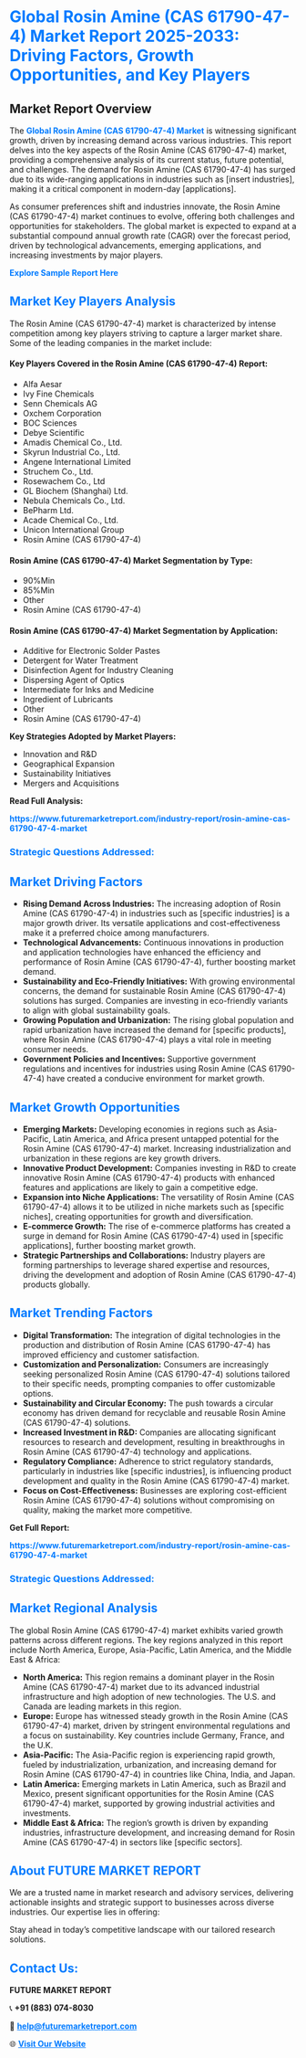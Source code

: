 <h1 style="color: #007BFF;">Global Rosin Amine (CAS 61790-47-4) Market Report 2025-2033: Driving Factors, Growth Opportunities, and Key Players</h1>

<section id="overview">
<h2>Market Report Overview</h2>
<p>The <a href="https://www.futuremarketreport.com/industry-report/rosin-amine-cas-61790-47-4-market" style="color: #007BFF; text-decoration: none;"><strong>Global Rosin Amine (CAS 61790-47-4) Market</strong></a> is witnessing significant growth, driven by increasing demand across various industries. This report delves into the key aspects of the Rosin Amine (CAS 61790-47-4) market, providing a comprehensive analysis of its current status, future potential, and challenges. The demand for Rosin Amine (CAS 61790-47-4) has surged due to its wide-ranging applications in industries such as [insert industries], making it a critical component in modern-day [applications].</p>
<p>As consumer preferences shift and industries innovate, the Rosin Amine (CAS 61790-47-4) market continues to evolve, offering both challenges and opportunities for stakeholders. The global market is expected to expand at a substantial compound annual growth rate (CAGR) over the forecast period, driven by technological advancements, emerging applications, and increasing investments by major players.</p>
</section>

<section id="overview">
<p><a href="https://www.futuremarketreport.com/request-sample/reportId=96899" style="color: #007BFF; text-decoration: none;"><strong>Explore Sample Report Here</strong></a></p>
</section>

<section id="key-players">
<h2 style="color: #007BFF;">Market Key Players Analysis</h2>
<p>The Rosin Amine (CAS 61790-47-4) market is characterized by intense competition among key players striving to capture a larger market share. Some of the leading companies in the market include:</p>
<h4>Key Players Covered in the Rosin Amine (CAS 61790-47-4) Report:</h4>
<ul><li>Alfa Aesar</li><li>Ivy Fine Chemicals</li><li>Senn Chemicals AG</li><li>Oxchem Corporation</li><li>BOC Sciences</li><li>Debye Scientific</li><li>Amadis Chemical Co., Ltd.</li><li>Skyrun Industrial Co., Ltd.</li><li>Angene International Limited</li><li>Struchem Co., Ltd.</li><li>Rosewachem Co., Ltd</li><li>GL Biochem (Shanghai) Ltd.</li><li>Nebula Chemicals Co., Ltd.</li><li>BePharm Ltd.</li><li>Acade Chemical Co., Ltd.</li><li>Unicon International Group</li><li>Rosin Amine (CAS 61790-47-4)</li></ul>
<h4>Rosin Amine (CAS 61790-47-4) Market Segmentation by Type:</h4>
<ul><li>90%Min</li><li>85%Min</li><li>Other</li><li>Rosin Amine (CAS 61790-47-4)</li></ul>

<h4>Rosin Amine (CAS 61790-47-4) Market Segmentation by Application:</h4>
<ul><li>Additive for Electronic Solder Pastes</li><li>Detergent for Water Treatment</li><li>Disinfection Agent for Industry Cleaning</li><li>Dispersing Agent of Optics</li><li>Intermediate for Inks and Medicine</li><li>Ingredient of Lubricants</li><li>Other</li><li>Rosin Amine (CAS 61790-47-4)</li></ul>
<p><strong>Key Strategies Adopted by Market Players:</strong></p>
<ul>
<li>Innovation and R&D</li>
<li>Geographical Expansion</li>
<li>Sustainability Initiatives</li>
<li>Mergers and Acquisitions</li>
</ul>
</section>

<section>
<p><strong>Read Full Analysis: </strong></p><a href="https://www.futuremarketreport.com/industry-report/rosin-amine-cas-61790-47-4-market" style="color: #007BFF; text-decoration: none;"><strong>https://www.futuremarketreport.com/industry-report/rosin-amine-cas-61790-47-4-market</strong></a>
<h3 style="color: #007BFF;">Strategic Questions Addressed:</h3>
</section>

<section id="driving-factors">
<h2 style="color: #007BFF;">Market Driving Factors</h2>
<ul>
<li><strong>Rising Demand Across Industries:</strong> The increasing adoption of Rosin Amine (CAS 61790-47-4) in industries such as [specific industries] is a major growth driver. Its versatile applications and cost-effectiveness make it a preferred choice among manufacturers.</li>
<li><strong>Technological Advancements:</strong> Continuous innovations in production and application technologies have enhanced the efficiency and performance of Rosin Amine (CAS 61790-47-4), further boosting market demand.</li>
<li><strong>Sustainability and Eco-Friendly Initiatives:</strong> With growing environmental concerns, the demand for sustainable Rosin Amine (CAS 61790-47-4) solutions has surged. Companies are investing in eco-friendly variants to align with global sustainability goals.</li>
<li><strong>Growing Population and Urbanization:</strong> The rising global population and rapid urbanization have increased the demand for [specific products], where Rosin Amine (CAS 61790-47-4) plays a vital role in meeting consumer needs.</li>
<li><strong>Government Policies and Incentives:</strong> Supportive government regulations and incentives for industries using Rosin Amine (CAS 61790-47-4) have created a conducive environment for market growth.</li>
</ul>
</section>

<section id="growth-opportunities">
<h2 style="color: #007BFF;">Market Growth Opportunities</h2>
<ul>
<li><strong>Emerging Markets:</strong> Developing economies in regions such as Asia-Pacific, Latin America, and Africa present untapped potential for the Rosin Amine (CAS 61790-47-4) market. Increasing industrialization and urbanization in these regions are key growth drivers.</li>
<li><strong>Innovative Product Development:</strong> Companies investing in R&D to create innovative Rosin Amine (CAS 61790-47-4) products with enhanced features and applications are likely to gain a competitive edge.</li>
<li><strong>Expansion into Niche Applications:</strong> The versatility of Rosin Amine (CAS 61790-47-4) allows it to be utilized in niche markets such as [specific niches], creating opportunities for growth and diversification.</li>
<li><strong>E-commerce Growth:</strong> The rise of e-commerce platforms has created a surge in demand for Rosin Amine (CAS 61790-47-4) used in [specific applications], further boosting market growth.</li>
<li><strong>Strategic Partnerships and Collaborations:</strong> Industry players are forming partnerships to leverage shared expertise and resources, driving the development and adoption of Rosin Amine (CAS 61790-47-4) products globally.</li>
</ul>
</section>

<section id="trending-factors">
<h2 style="color: #007BFF;">Market Trending Factors</h2>
<ul>
<li><strong>Digital Transformation:</strong> The integration of digital technologies in the production and distribution of Rosin Amine (CAS 61790-47-4) has improved efficiency and customer satisfaction.</li>
<li><strong>Customization and Personalization:</strong> Consumers are increasingly seeking personalized Rosin Amine (CAS 61790-47-4) solutions tailored to their specific needs, prompting companies to offer customizable options.</li>
<li><strong>Sustainability and Circular Economy:</strong> The push towards a circular economy has driven demand for recyclable and reusable Rosin Amine (CAS 61790-47-4) solutions.</li>
<li><strong>Increased Investment in R&D:</strong> Companies are allocating significant resources to research and development, resulting in breakthroughs in Rosin Amine (CAS 61790-47-4) technology and applications.</li>
<li><strong>Regulatory Compliance:</strong> Adherence to strict regulatory standards, particularly in industries like [specific industries], is influencing product development and quality in the Rosin Amine (CAS 61790-47-4) market.</li>
<li><strong>Focus on Cost-Effectiveness:</strong> Businesses are exploring cost-efficient Rosin Amine (CAS 61790-47-4) solutions without compromising on quality, making the market more competitive.</li>
</ul>
</section>

<section>
<p><strong>Get Full Report: </strong></p><a href="https://www.futuremarketreport.com/industry-report/rosin-amine-cas-61790-47-4-market" style="color: #007BFF; text-decoration: none;"><strong>https://www.futuremarketreport.com/industry-report/rosin-amine-cas-61790-47-4-market</strong></a>
<h3 style="color: #007BFF;">Strategic Questions Addressed:</h3>
</section>


<section id="regional-analysis">
<h2 style="color: #007BFF;">Market Regional Analysis</h2>
<p>The global Rosin Amine (CAS 61790-47-4) market exhibits varied growth patterns across different regions. The key regions analyzed in this report include North America, Europe, Asia-Pacific, Latin America, and the Middle East & Africa:</p>
<ul>
<li><strong>North America:</strong> This region remains a dominant player in the Rosin Amine (CAS 61790-47-4) market due to its advanced industrial infrastructure and high adoption of new technologies. The U.S. and Canada are leading markets in this region.</li>
<li><strong>Europe:</strong> Europe has witnessed steady growth in the Rosin Amine (CAS 61790-47-4) market, driven by stringent environmental regulations and a focus on sustainability. Key countries include Germany, France, and the U.K.</li>
<li><strong>Asia-Pacific:</strong> The Asia-Pacific region is experiencing rapid growth, fueled by industrialization, urbanization, and increasing demand for Rosin Amine (CAS 61790-47-4) in countries like China, India, and Japan.</li>
<li><strong>Latin America:</strong> Emerging markets in Latin America, such as Brazil and Mexico, present significant opportunities for the Rosin Amine (CAS 61790-47-4) market, supported by growing industrial activities and investments.</li>
<li><strong>Middle East & Africa:</strong> The region’s growth is driven by expanding industries, infrastructure development, and increasing demand for Rosin Amine (CAS 61790-47-4) in sectors like [specific sectors].</li>
</ul>
</section>

<footer>
<h2 style="color: #007BFF;">About FUTURE MARKET REPORT</h2>
<p>We are a trusted name in market research and advisory services, delivering actionable insights and strategic support to businesses across diverse industries. Our expertise lies in offering:</p>

<p>Stay ahead in today’s competitive landscape with our tailored research solutions.</p>

<h2 style="color: #007BFF;">Contact Us:</h2>
<p><strong>FUTURE MARKET REPORT</strong></p>
<p>📞 <strong>+91 (883) 074-8030</strong></p>
<p>📧 <strong><a href="mailto:help@futuremarketreport.com" style="color: #007BFF;">help@futuremarketreport.com</a></strong></p>
<p>🌐 <strong><a href="https://www.futuremarketreport.com/" style="color: #007BFF;">Visit Our Website</a></strong></p>
</footer>